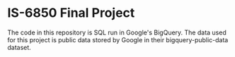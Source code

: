 # IS-6850 Final Project

The code in this repository is SQL run in Google's BigQuery. The data used for this project is public data stored by Google in their bigquery-public-data dataset.

